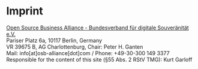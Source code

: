 # Imprint

[Open Source Business Alliance - Bundesverband für digitale Souveränität e.V.](https://osb-alliance.de/)  
Pariser Platz 6a, 10117 Berlin, Germany  
VR 39675 B, AG Charlottenburg, Chair: Peter H. Ganten  
Mail: info[at]osb-alliance[dot]com / Phone: +49-30-300 149 3377  
Responsible for the content of this site (§55 Abs. 2 RStV TMG): Kurt Garloff
